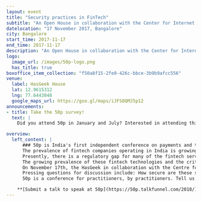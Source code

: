 ```yaml
---
layout: event
title: "Security practices in FinTech"
subtitle: "An Open House in collaboration with the Center for Internet and Society to get inputs on drafting regulations for security practices in FinTech."
datelocation: "17 November 2017, Bangalore"
city: Bangalore
start_time: 2017-11-17
end_time: 2017-11-17
description: "An Open House in collaboration with the Center for Internet and Society to get inputs on drafting regulations for security practices in FinTech."
logo:
  image_url: /images/50p-logo.png
  has_title: true
boxoffice_item_collection: "f50a8f15-2fe0-426c-bbce-3b9b9afcc556"
venue:
  label: HasGeek House
  lat: 12.9615312
  lng: 77.6443048
  google_maps_url: https://goo.gl/maps/iJFS8QMJ5p12
announcements:
- title: Take the 50p survey!
  text: |
    Did you attend 50p in January and July? Interested in attending this edition? Confused by all the payments conferences? [Help improve 50p](https://goo.gl/forms/rYcnQGvvFVXvHeTx1)

overview:
  left_content: |
      ### 50p is India's first independent conference on payments and the payment ecosystem.
      The prevalence of fintech companies operating in India is growing with new actors entering the sector and traditional actors such as banks beginning to offer digital financial services. The push to digital payments has been particularly strong after the demonetization policy, the development and implementation of Aadhaar and India Stack. Services offered by Fintech firms can range from offering a loan or credit to a digital wallet and digital banking and payment services. 
      Presently, there is a regulatory gap for many of the fintech services and business models. The Reserve Bank of India has published consultation papers on Peer-to-Peer lending platforms as well as Account Aggregators, but comprehensive regulations, especially those surrounding minimum security practices, have yet to emerge – presenting a critical policy and research window. Furthermore, under Section 43A of the IT Act and its associated Rules, ‘body corporates’ are required to implement reasonably security procedures compliant with ISO27001 or a sectoral standard approved by the Central Government. However, currently such a sectoral standard is absent for the FinTech and Digital Payments space. 
      The growing prevalence of these fintech technologies and the criticality of security of the same to engender citizen trust, protect rights, and comprehensive national security posture demands debate and discussion. 
      On November 17th, the HasGeek in collaboration with the Centre for Internet and Society will be holding an Open House from 6pm - 8pm to discuss security practices in the fintech industry. 
      Pressing questions for discussion include: How secure are these services? What security standards are they adhering to? Who is holding them accountable for adherence to security standards? What can individuals do if there financial data is compromised? 
      50p is a conference for practitioners, by practitioners. Tell us about your journey with technology in payments,successes and failures in reaching out to new markets, innovative payment hacks for India, and new developments. We are all eyes and ears.

    **[Submit a talk to speak at 50p](https://50p.talkfunnel.com/2018/).**
---
```

